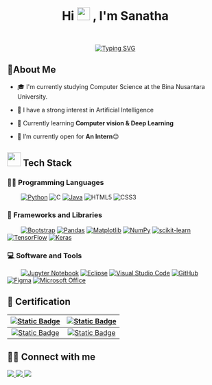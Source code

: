 <h1 align="center">Hi
    <a>
        <img src="https://media.giphy.com/media/hvRJCLFzcasrR4ia7z/giphy.gif" width="30">
	</a>
    , I'm Sanatha
</h1>
<br/>
<p align="center">
	<a href="https://git.io/typing-svg"><img src="https://readme-typing-svg.herokuapp.com?font=Roboto+Mono&size=25&duration=3500&pause=1000&color=3FF7A8&background=FF5DEF00&center=true&vCenter=true&width=500&lines=Computer+Science+Student;AI+%7C+ML+Enthusiast;Always+Learning+New+Things" alt="Typing SVG" />
    </a>
</p>
<h2> 💫About Me </h2>

- 🎓 I'm currently studying Computer Science at the Bina Nusantara University.

- 📝 I have a strong interest in Artificial Intelligence

- 🌱 Currently learning **Computer vision & Deep Learning**

- 🤔 I’m currently open for <b>An Intern</b>😊

<h2> <img src = "https://media2.giphy.com/media/QssGEmpkyEOhBCb7e1/giphy.gif?cid=ecf05e47a0n3gi1bfqntqmob8g9aid1oyj2wr3ds3mg700bl&rid=giphy.gif" width = 32px> Tech Stack</h2>

### 👨‍💻 Programming Languages
&nbsp;&emsp;&emsp;[![Python](https://img.shields.io/badge/python-3670A0?style=for-the-badge&logo=python&logoColor=ffdd54)](https://www.python.org/)
![C](https://img.shields.io/badge/c-%2300599C.svg?style=for-the-badge&logo=c&logoColor=white)
[![Java](https://img.shields.io/badge/java-%23ED8B00.svg?style=for-the-badge&logo=openjdk&logoColor=white)](https://www.java.com/en/)
![HTML5](https://img.shields.io/badge/html5-%23E34F26.svg?style=for-the-badge&logo=html5&logoColor=white)
![CSS3](https://img.shields.io/badge/css3-%231572B6.svg?style=for-the-badge&logo=css3&logoColor=white)


### 🧰 Frameworks and Libraries
&nbsp;&emsp;&emsp;[![Bootstrap](https://img.shields.io/badge/bootstrap-%238511FA.svg?style=for-the-badge&logo=bootstrap&logoColor=white)](https://getbootstrap.com/docs/5.3/getting-started/introduction/)
[![Pandas](https://img.shields.io/badge/pandas-%23150458.svg?style=for-the-badge&logo=pandas&logoColor=white)](https://pandas.pydata.org/)
[![Matplotlib](https://img.shields.io/badge/Matplotlib-%23ffffff.svg?style=for-the-badge&logo=Matplotlib&logoColor=black)](https://matplotlib.org/)
[![NumPy](https://img.shields.io/badge/numpy-%23013243.svg?style=for-the-badge&logo=numpy&logoColor=white)](https://numpy.org/)
[![scikit-learn](https://img.shields.io/badge/scikit--learn-%23F7931E.svg?style=for-the-badge&logo=scikit-learn&logoColor=white)](https://scikit-learn.org/stable/)
[![TensorFlow](https://img.shields.io/badge/TensorFlow-%23FF6F00.svg?style=for-the-badge&logo=TensorFlow&logoColor=white)](https://www.tensorflow.org/)
[![Keras](https://img.shields.io/badge/Keras-%23D00000.svg?style=for-the-badge&logo=Keras&logoColor=white)](https://keras.io/)


### 💻 Software and Tools
&nbsp;&emsp;&emsp;[![Jupyter Notebook](https://img.shields.io/badge/jupyter-%23FA0F00.svg?style=for-the-badge&logo=jupyter&logoColor=white)](https://jupyter.org/)
[![Eclipse](https://img.shields.io/badge/Eclipse-FE7A16.svg?style=for-the-badge&logo=Eclipse&logoColor=white)](https://www.eclipse.org/)
[![Visual Studio Code](https://img.shields.io/badge/Visual%20Studio%20Code-0078d7.svg?style=for-the-badge&logo=visual-studio-code&logoColor=white)](https://code.visualstudio.com/)
[![GitHub](https://img.shields.io/badge/github-%23121011.svg?style=for-the-badge&logo=github&logoColor=white)](https://github.com/)
[![Figma](https://img.shields.io/badge/figma-%23F24E1E.svg?style=for-the-badge&logo=figma&logoColor=white)](https://www.figma.com/)
[![Microsoft Office](https://img.shields.io/badge/Microsoft_Office-D83B01?style=for-the-badge&logo=microsoft-office&logoColor=white)](https://www.office.com/)

<h2> 📃 Certification</h2>

| [![Static Badge](https://img.shields.io/badge/Machine%20Learning-fe7a16?style=flat?style=flat&logoSize=auto)](https://github.com/sanathaDhipha/sanathaDhipha/blob/main/asset/cert/Beginner%20Machine%20Learning.pdf) | [![Static Badge](https://img.shields.io/badge/Python-8A2BE2?style=flat&logoSize=auto)](https://github.com/sanathaDhipha/sanathaDhipha/blob/main/asset/cert/Beginner%20Python.pdf) |
| :----:      | :----:      |
| [![Static Badge](https://img.shields.io/badge/Data%20Visualization-0078d7?style=flat&logoSize=auto)](https://github.com/sanathaDhipha/sanathaDhipha/blob/main/asset/cert/Data%20Visualization.pdf) | [![Static Badge](https://img.shields.io/badge/Web%20Developer-fa0f00?style=flat&logoSize=auto)](https://github.com/sanathaDhipha/sanathaDhipha/blob/main/asset/cert/Web%20Dev.pdf) |
  

<h2> 🤝🏻 Connect with me  </h2><p align="left">
	<a href="https://www.linkedin.com/in/sanatha-dharadhipha">
    	<img src="https://skillicons.dev/icons?i=linkedin" />
	</a>
	<a href="mailto:sanathadhiphaa@gmail.com">
    	<img src="https://skillicons.dev/icons?i=gmail" />
	</a>
	<a href="https://discordapp.com/users/475256149021818880/">
    	<img src="https://skillicons.dev/icons?i=discord" />
	</a>
</p>
